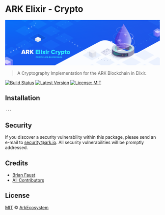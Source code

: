 # ARK Elixir - Crypto

<p align="center">
    <img src="https://github.com/ArkEcosystem/ARK-Elixir-Crypto/blob/master/banner.png" />
</p>

> A Cryptography Implementation for the ARK Blockchain in Elixir.

[![Build Status](https://img.shields.io/travis/ArkEcosystem/ARK-Elixir-Crypto/master.svg?style=flat-square)](https://travis-ci.org/ArkEcosystem/ARK-Elixir-Crypto)
[![Latest Version](https://img.shields.io/github/release/ArkEcosystem/ARK-Elixir-Crypto.svg?style=flat-square)](https://github.com/ArkEcosystem/ARK-Elixir-Crypto/releases)
[![License: MIT](https://img.shields.io/badge/License-MIT-yellow.svg)](https://opensource.org/licenses/MIT)

## Installation

```bash
...
```

## Security

If you discover a security vulnerability within this package, please send an e-mail to security@ark.io. All security vulnerabilities will be promptly addressed.

## Credits

- [Brian Faust](https://github.com/faustbrian)
- [All Contributors](../../../../contributors)

## License

[MIT](LICENSE) © [ArkEcosystem](https://ark.io)
